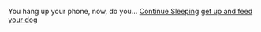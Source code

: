 You hang up your phone, now, do you...
 [Continue Sleeping](sleep.md)
 [get up and feed your dog](dog.md)